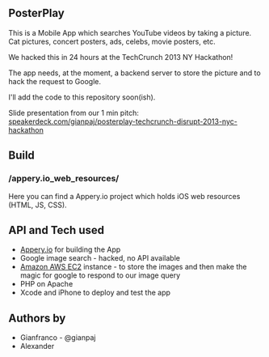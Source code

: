 PosterPlay
--

This is a Mobile App which searches YouTube videos by taking a picture. Cat pictures, concert posters, ads, celebs, movie posters, etc.

We hacked this in 24 hours at the TechCrunch 2013 NY Hackathon!

The app needs, at the moment, a backend server to store the picture and to hack the request to Google.

I'll add the code to this repository soon(ish).

Slide presentation from our 1 min pitch:
[speakerdeck.com/gianpaj/posterplay-techcrunch-disrupt-2013-nyc-hackathon](https://speakerdeck.com/gianpaj/posterplay-techcrunch-disrupt-2013-nyc-hackathon)

Build
--

### /appery.io_web_resources/

Here you can find a Appery.io project which holds iOS web resources (HTML, JS, CSS).


API and Tech used
--
* [Appery.io](http://appery.io) for building the App
* Google image search - hacked, no API available
* [Amazon AWS EC2](http://aws.amazon.com/ec2/) instance - to store the images and then make the magic for google to respond to our image query
* PHP on Apache
* Xcode and iPhone to deploy and test the app


Authors by
--
* Gianfranco - @gianpaj
* Alexander
